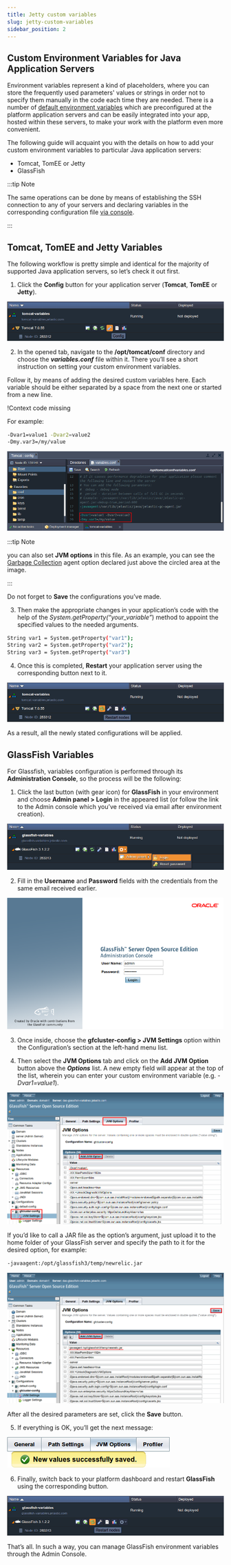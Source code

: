 ```yaml
---
title: Jetty custom variables
slug: jetty-custom-variables
sidebar_position: 2
---
```


## Custom Environment Variables for Java Application Servers

Environment variables represent a kind of placeholders, where you can store the frequently used parameters' values or strings in order not to specify them manually in the code each time they are needed. There is a number of [default environment variables](http://localhost:3000/docs/environment-management/environment-variables/environment-variables#default-environment-variables) which are preconfigured at the platform application servers and can be easily integrated into your app, hosted within these servers, to make your work with the platform even more convenient.

The following guide will acquaint you with the details on how to add your custom environment variables to particular Java application servers:

- Tomcat, TomEE or Jetty
- GlassFish

:::tip Note

The same operations can be done by means of establishing the SSH connection to any of your servers and declaring variables in the corresponding configuration file [via console](https://cloudmydc.com/).

:::

## Tomcat, TomEE and Jetty Variables

The following workflow is pretty simple and identical for the majority of supported Java application servers, so let’s check it out first.

1. Click the **Config** button for your application server (**Tomcat**, **TomEE** or **Jetty**).

<div style={{
    display:'flex',
    justifyContent: 'center',
    margin: '0 0 1rem 0'
}}>

![Locale Dropdown](./img/JettyCustomVariables/01-tomcat-config-button.png)

</div>

2. In the opened tab, navigate to the **/opt/tomcat/conf** directory and choose the **_variables.conf_** file within it. There you’ll see a short instruction on setting your custom environment variables.

Follow it, by means of adding the desired custom variables here. Each variable should be either separated by a space from the next one or started from a new line.

!Context code missing

For example:

```bash
-Dvar1=value1 -Dvar2=value2
-Dmy.var3=/my/value
```

<div style={{
    display:'flex',
    justifyContent: 'center',
    margin: '0 0 1rem 0'
}}>

![Locale Dropdown](./img/JettyCustomVariables/02-custom-variables-in-variablesconf.png)

</div>

:::tip Note

you can also set **JVM options** in this file. As an example, you can see the [Garbage Collection](https://cloudmydc.com/) agent option declared just above the circled area at the image.

:::

Do not forget to **Save** the configurations you’ve made.

3. Then make the appropriate changes in your application’s code with the help of the _System.getProperty(“your_variable”_) method to appoint the specified values to the needed arguments.

```bash
String var1 = System.getProperty("var1");
String var2 = System.getProperty("var2");
String var3 = System.getProperty("var3")
```

4. Once this is completed, **Restart** your application server using the corresponding button next to it.

<div style={{
    display:'flex',
    justifyContent: 'center',
    margin: '0 0 1rem 0'
}}>

![Locale Dropdown](./img/JettyCustomVariables/03-tomcat-restart-button.png)

</div>

As a result, all the newly stated configurations will be applied.

## GlassFish Variables

For Glassfish, variables configuration is performed through its **Administration Console**, so the process will be the following:

1. Click the last button (with gear icon) for **GlassFish** in your environment and choose **Admin panel > Login** in the appeared list (or follow the link to the Admin console which you’ve received via email after environment creation).

<div style={{
    display:'flex',
    justifyContent: 'center',
    margin: '0 0 1rem 0'
}}>

![Locale Dropdown](./img/JettyCustomVariables/04-glassfish-admin-panel.png)

</div>

2. Fill in the **Username** and **Password** fields with the credentials from the same email received earlier.

<div style={{
    display:'flex',
    justifyContent: 'center',
    margin: '0 0 1rem 0'
}}>

![Locale Dropdown](./img/JettyCustomVariables/05-login-to-admin-panel.png)

</div>

3. Once inside, choose the **gfcluster-config > JVM Settings** option within the Configuration’s section at the left-hand menu list.

4. Then select the **JVM Options** tab and click on the **Add JVM Option** button above the **_Options_** list. A new empty field will appear at the top of the list, wherein you can enter your custom environment variable (e.g. _-Dvar1=value1_).

<div style={{
    display:'flex',
    justifyContent: 'center',
    margin: '0 0 1rem 0'
}}>

![Locale Dropdown](./img/JettyCustomVariables/06-add-jvm-option.png)

</div>

If you’d like to call a JAR file as the option’s argument, just upload it to the home folder of your GlassFish server and specify the path to it for the desired option, for example:

```bash
-javaagent:/opt/glassfish3/temp/newrelic.jar
```

<div style={{
    display:'flex',
    justifyContent: 'center',
    margin: '0 0 1rem 0'
}}>

![Locale Dropdown](./img/JettyCustomVariables/07-jar-file-as-option-argument.png)

</div>

After all the desired parameters are set, click the **Save** button.

5. If everything is OK, you’ll get the next message:

<div style={{
    display:'flex',
    justifyContent: 'center',
    margin: '0 0 1rem 0'
}}>

![Locale Dropdown](./img/JettyCustomVariables/08-variables-successfully-saved.png)

</div>

6. Finally, switch back to your platform dashboard and restart **GlassFish** using the corresponding button.

<div style={{
    display:'flex',
    justifyContent: 'center',
    margin: '0 0 1rem 0'
}}>

![Locale Dropdown](./img/JettyCustomVariables/09-glassfish-restart-button.png)

</div>

That’s all. In such a way, you can manage GlassFish environment variables through the Admin Console.
